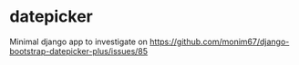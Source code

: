 # datepicker

Minimal django app to investigate on https://github.com/monim67/django-bootstrap-datepicker-plus/issues/85
